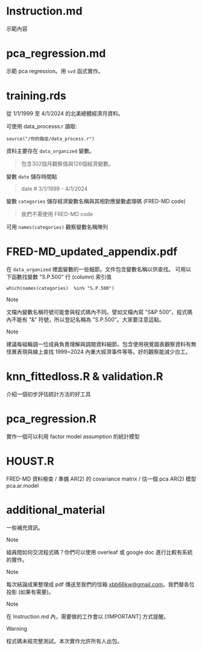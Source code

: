 # Instruction.md
示範內容

# pca_regression.md
示範 pca regression。用 `svd` 函式實作。

# training.rds
從 1/1/1999 至 4/1/2024 的北美總體經濟月資料。

可使用 data_processs.r 讀取:
```
source("/你的路徑/data_process.r")
```
資料主要存在 `data_organized` 變數。
> 包含302個月觀察值與126個經濟變數。

變數 `date` 儲存時間點
> date # 3/1/1999 - 4/1/2024

變數 `categories` 儲存經濟變數名稱與其相對應變數處理碼 (FRED-MD code)
> 我們不需使用 FRED-MD code

可用 `names(categories)` 觀察變數名稱陣列

# FRED-MD_updated_appendix.pdf

在 `data_organized` 裡面變數的一些細節。文件包含變數名稱以供查找。
可用以下函數找變數 "S.P.500" 行 (column) 索引值
```
which(names(categories)  %in% "S.P.500")
```
> [!NOTE]
> 文檔內變數名稱符號可能會與程式碼內不同。譬如文檔內寫 "S&P 500"，程式碼內不能有 "&" 符號，所以登記名稱為 "S.P.500"。大家要注意這點。


> [!NOTE]
> 建議每組輪調一位成員負責理解與調閱資料細節。包含使用視覺圖表觀察資料有無怪異表現與線上查找 1999~2024 內重大經濟事件等等。好的觀察能減少白工。

 


# knn_fittedloss.R & validation.R

介紹一個初步評估統計方法的好工具


# pca_regression.R
實作一個可以利用 factor model assumption 的統計模型

# HOUST.R

FRED-MD 資料檢查 / 準備 AR(2) 的 covariance matrix / 估一個 pca AR(2) 模型 pca.ar.model

# additional_material
一些補充資訊。

> [!NOTE]
> 組員間如何交流程式碼？你們可以使用 overleaf 或 google doc 進行比較有系統的實作。

> [!NOTE]
> 每次結論成果整理成 pdf 傳送至我們的信箱 xbb66kw@gmail.com。我們替各位投影 (如果有需要)。

> [!NOTE]
> 在 Instruction.md 內，需要做的工作會以 [!IMPORTANT] 方式提醒。

> [!WARNING]
> 程式碼未經完整測試。本次實作允許所有人出包。
